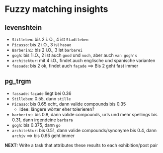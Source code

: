 # Fuzzy matching insights
## levenshtein
- `Stilleben`: bis 2 i. O., 4 ist `Stadtleben`
- `Picasso`: bis 2 i.O., 3 ist `hasao`
- `Barberini`: bis 2 i.O., 3 ist `barbarei`
- `gogh`: bis 1i.O., 2 ist auch `good` und `noch`, aber auch `van gogh's`
- `architektur`: mit 4 i.O., findet auch englische und spanische varianten
- `fassade`: bis 2 ok, findet auch `façade`
==> Bis 2 geht fast immer

## pg_trgm
- `fassade`: `façade` liegt bei 0.36
- `Stilleben`: 0.55, dann `stille`
- `Picasso`: bis 0.65 echt, dann valide compounds bis 0.35
  * Idee: längere wörter eher tolerieren?
- `barberini`: bis 0.8, dann valide compounds, urls und mehr spellings bis 0.31, dann irgendeine `barbara`
- `gogh`: bis 0.375, dann `go`
- `architektur`: bis 0.51, dann valide compounds/synonyme bis 0.4, dann `archiv`
==> bis 0.65 geht immer

**NEXT:** Write a task that attributes these results to each exhibition/post pair

